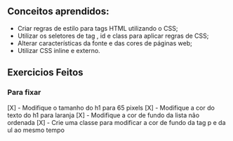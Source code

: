 ## Conceitos aprendidos:

 * Criar regras de estilo para tags HTML utilizando o CSS;
 * Utilizar os seletores de tag , id e class para aplicar regras de CSS;
 * Alterar características da fonte e das cores de páginas web;
 * Utilizar CSS inline e externo.


## Exercicios Feitos
### Para fixar

[X] - Modifique o tamanho do h1 para 65 pixels
[X] - Modifique a cor do texto do h1 para laranja
[X] - Modifique a cor de fundo da lista não ordenada
[X] - Crie uma classe para modificar a cor de fundo da tag p e da ul ao mesmo tempo

